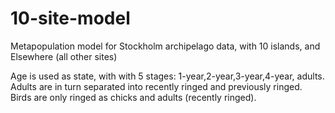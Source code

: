 # 10-site-model
Metapopulation model for Stockholm archipelago data, with 10 islands, and Elsewhere (all other sites)  

Age is used as state, with with 5 stages: 1-year,2-year,3-year,4-year, adults.  
Adults are in turn separated into recently ringed and previously ringed.  
Birds are only ringed as chicks and adults (recently ringed).
